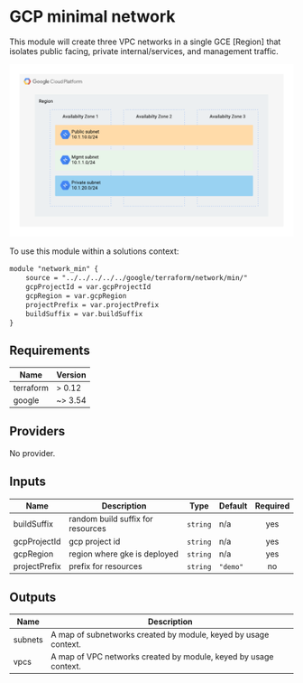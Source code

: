 # GCP minimal network

This module will create three VPC networks in a single GCE [Region] that isolates
public facing, private internal/services, and management traffic.

![gcp-min.png](gcp-min.png)

To use this module within a solutions context:

```hcl
module "network_min" {
    source = "../../../../../google/terraform/network/min/"
    gcpProjectId = var.gcpProjectId
    gcpRegion = var.gcpRegion
    projectPrefix = var.projectPrefix
    buildSuffix = var.buildSuffix
}
```

<!-- markdownlint-disable no-inline-html -->
<!-- BEGINNING OF PRE-COMMIT-TERRAFORM DOCS HOOK -->
## Requirements

| Name | Version |
|------|---------|
| terraform | > 0.12 |
| google | ~> 3.54 |

## Providers

No provider.

## Inputs

| Name | Description | Type | Default | Required |
|------|-------------|------|---------|:--------:|
| buildSuffix | random build suffix for resources | `string` | n/a | yes |
| gcpProjectId | gcp project id | `string` | n/a | yes |
| gcpRegion | region where gke is deployed | `string` | n/a | yes |
| projectPrefix | prefix for resources | `string` | `"demo"` | no |

## Outputs

| Name | Description |
|------|-------------|
| subnets | A map of subnetworks created by module, keyed by usage context. |
| vpcs | A map of VPC networks created by module, keyed by usage context. |

<!-- END OF PRE-COMMIT-TERRAFORM DOCS HOOK -->
<!-- markdownlint-enable no-inline-html -->
